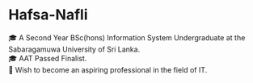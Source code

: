 # Hafsa-Nafli

🎓 A Second Year BSc(hons) Information System Undergraduate at the Sabaragamuwa University of Sri Lanka.<br>
🎓 AAT Passed Finalist. <br>
🚀 Wish to become an aspiring professional in the field of IT. <br>

